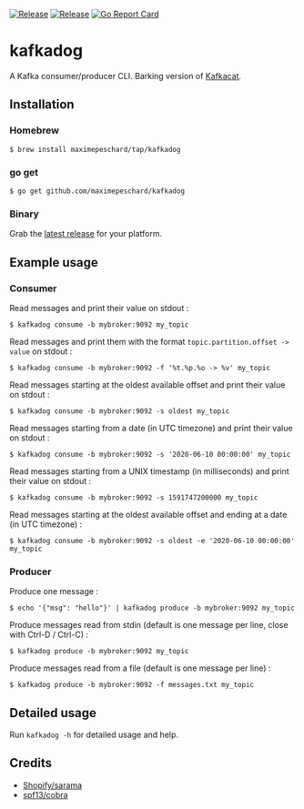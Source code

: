 [![Release](https://img.shields.io/github/v/release/maximepeschard/kafkadog.svg)](https://github.com/maximepeschard/kafkadog/releases/latest)
[![Release](https://github.com/maximepeschard/kafkadog/workflows/Release/badge.svg)](https://github.com/maximepeschard/kafkadog/actions)
[![Go Report Card](https://goreportcard.com/badge/github.com/maximepeschard/kafkadog)](https://goreportcard.com/report/github.com/maximepeschard/kafkadog)

# kafkadog

A Kafka consumer/producer CLI. Barking version of [Kafkacat](https://github.com/edenhill/kafkacat).

## Installation

### Homebrew

```console
$ brew install maximepeschard/tap/kafkadog
```

### go get

```console
$ go get github.com/maximepeschard/kafkadog
```

### Binary

Grab the [latest release](https://github.com/maximepeschard/kafkadog/releases/latest) for your platform.

## Example usage

### Consumer

Read messages and print their value on stdout :

```console
$ kafkadog consume -b mybroker:9092 my_topic
```

Read messages and print them with the format `topic.partition.offset -> value` on stdout :

```console
$ kafkadog consume -b mybroker:9092 -f '%t.%p.%o -> %v' my_topic
```

Read messages starting at the oldest available offset and print their value on stdout :

```console
$ kafkadog consume -b mybroker:9092 -s oldest my_topic
```

Read messages starting from a date (in UTC timezone) and print their value on stdout :

```console
$ kafkadog consume -b mybroker:9092 -s '2020-06-10 00:00:00' my_topic
```

Read messages starting from a UNIX timestamp (in milliseconds) and print their value on stdout :

```console
$ kafkadog consume -b mybroker:9092 -s 1591747200000 my_topic
```

Read messages starting at the oldest available offset and ending at a date (in UTC timezone) :

```console
$ kafkadog consume -b mybroker:9092 -s oldest -e '2020-06-10 00:00:00' my_topic
```

### Producer

Produce one message :

```console
$ echo '{"msg": "hello"}' | kafkadog produce -b mybroker:9092 my_topic
```

Produce messages read from stdin (default is one message per line, close with Ctrl-D / Ctrl-C) :

```console
$ kafkadog produce -b mybroker:9092 my_topic
```

Produce messages read from a file (default is one message per line) :

```console
$ kafkadog produce -b mybroker:9092 -f messages.txt my_topic
```

## Detailed usage

Run `kafkadog -h` for detailed usage and help.

## Credits

* [Shopify/sarama](https://github.com/Shopify/sarama)
* [spf13/cobra](https://github.com/spf13/cobra)